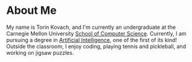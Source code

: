 # About Me
My name is Torin Kovach, and I'm currently an undergraduate at the Carnegie Mellon University [School of Computer Science](https://www.cs.cmu.edu/). Currently, I am pursuing a degree in [Artificial Intelligence](https://www.cs.cmu.edu/bs-in-artificial-intelligence/), one of the first of its kind!
Outside the classroom, I enjoy coding, playing tennis and pickleball, and working on jigsaw puzzles.


<!--stackedit_data:
eyJoaXN0b3J5IjpbLTE5MjQ3NDc1XX0=
-->